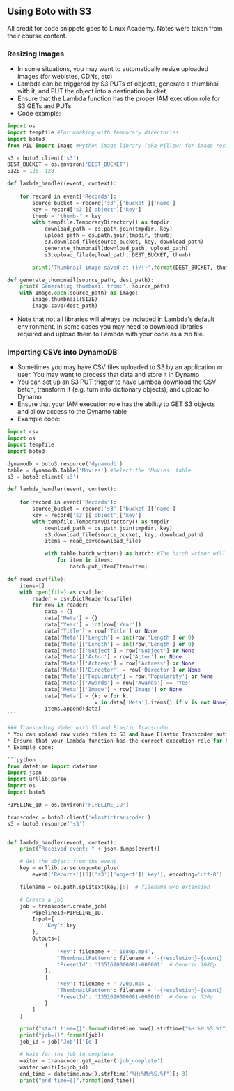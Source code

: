## Using Boto with S3
All credit for code snippets goes to Linux Academy. Notes were taken from their course content.

### Resizing Images
* In some situations, you may want to automatically resize uploaded images (for webistes, CDNs, etc)
* Lambda can be triggered by S3 PUTs of objects, generate a thumbnail with it, and PUT the object into a destination bucket
* Ensure that the Lambda function has the proper IAM execution role for S3 GETs and PUTs
* Code example:

```python
import os
import tempfile #For working with temporary directories
import boto3
from PIL import Image #Python image library (aka Pillow) for image resizing

s3 = boto3.client('s3')
DEST_BUCKET = os.environ['DEST_BUCKET']
SIZE = 128, 128

def lambda_handler(event, context):
    
    for record in event['Records']:
        source_bucket = record['s3']['bucket']['name']
        key = record['s3']['object']['key']
        thumb = 'thumb-' + key
        with tempfile.TemporaryDirectory() as tmpdir:
        	download_path = os.path.join(tmpdir, key)
        	upload_path = os.path.join(tmpdir, thumb)
        	s3.download_file(source_bucket, key, download_path)
        	generate_thumbnail(download_path, upload_path)
        	s3.upload_file(upload_path, DEST_BUCKET, thumb)

        print('Thumbnail image saved at {}/{}'.format(DEST_BUCKET, thumb))

def generate_thumbnail(source_path, dest_path):
	print('Generating thumbnail from:', source_path)
	with Image.open(source_path) as image:
		image.thumbnail(SIZE)
		image.save(dest_path)
```

* Note that not all libraries will always be included in Lambda's default environment. In some cases you may need to download libraries required and upload them to Lambda with your code as a zip file.

### Importing CSVs into DynamoDB
* Sometimes you may have CSV files uploaded to S3 by an application or user. You may want to process that data and store it in Dynamo
* You can set up an S3 PUT trigger to have Lambda download the CSV batch, transform it (e.g. turn into dictionary objects), and upload to Dynamo
* Ensure that your IAM execution role has the ability to GET S3 objects and allow access to the Dynamo table
* Example code:

```python
import csv
import os
import tempfile
import boto3

dynamodb = boto3.resource('dynamodb')
table = dynamodb.Table('Movies') #Select the 'Movies' table
s3 = boto3.client('s3')

def lambda_handler(event, context):
    
    for record in event['Records']:
        source_bucket = record['s3']['bucket']['name']
        key = record['s3']['object']['key']
        with tempfile.TemporaryDirectory() as tmpdir:
            download_path = os.path.join(tmpdir, key)
            s3.download_file(source_bucket, key, download_path)
            items = read_csv(download_file)

            with table.batch_writer() as batch: #The batch writer will automatically upload data to Dynamo in batches. It will also retry PUTs on unprocessed items
                for item in items:
                    batch.put_item(Item=item)

def read_csv(file):
    items=[]
    with open(file) as csvfile:
        reader = csv.DictReader(csvfile)
        for row in reader:
            data = {}
            data['Meta'] = {}
            data['Year'] = int(row['Year'])
            data['Title'] = row['Title'] or None
            data['Meta']['Length'] = int(row['Length'] or 0)
            data['Meta']['Length'] = int(row['Length'] or 0)
            data['Meta']['Subject'] = row['Subject'] or None
            data['Meta']['Actor'] = row['Actor'] or None
            data['Meta']['Actress'] = row['Actress'] or None
            data['Meta']['Director'] = row['Director'] or None
            data['Meta']['Popularity'] = row['Popularity'] or None
            data['Meta']['Awards'] = row['Awards'] == 'Yes'
            data['Meta']['Image'] = row['Image'] or None
            data['Meta'] = {k: v for k,
                            v in data['Meta'].items() if v is not None} #This will remove any keys with empty values
            items.append(data)
``` 

### Transcoding Video with S3 and Elastic Transcoder
* You can upload raw video files to S3 and have Elastic Transcoder autmoatically convert the files to play on different devices (smartphones, tablets, PCs, etc.)
* Ensure that your Lambda function has the correct execution role for S3 GETs and to interact with Elastic Transcoder
* Example code:

```python
from datetime import datetime
import json
import urllib.parse
import os
import boto3

PIPELINE_ID = os.environ['PIPELINE_ID']

transcoder = boto3.client('elastictranscoder')
s3 = boto3.resource('s3')


def lambda_handler(event, context):
    print("Received event: " + json.dumps(event))

    # Get the object from the event
    key = urllib.parse.unquote_plus(
        event['Records'][0]['s3']['object']['key'], encoding='utf-8')

    filename = os.path.splitext(key)[0]  # filename w/o extension

    # Create a job
    job = transcoder.create_job(
        PipelineId=PIPELINE_ID,
        Input={
            'Key': key
        },
        Outputs=[
            {
                'Key': filename + '-1080p.mp4',
                'ThumbnailPattern': filename + '-{resolution}-{count}',
                'PresetId': '1351620000001-000001'  # Generic 1080p
            },
            {
                'Key': filename + '-720p.mp4',
                'ThumbnailPattern': filename + '-{resolution}-{count}',
                'PresetId': '1351620000001-000010'  # Generic 720p
            }
        ]
    )

    print("start time={}".format(datetime.now().strftime("%H:%M:%S.%f")[:-3]))
    print("job={}".format(job))
    job_id = job['Job']['Id']

    # Wait for the job to complete
    waiter = transcoder.get_waiter('job_complete')
    waiter.wait(Id=job_id)
    end_time = datetime.now().strftime("%H:%M:%S.%f")[:-3]
    print("end time={}".format(end_time))
```